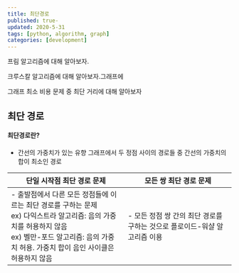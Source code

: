 ```yaml
---
title: 최단경로
published: true-
updated: 2020-5-31
tags: [python, algorithm, graph]
categories: [development]
---
```


프림 알고리즘에 대해 알아보자.

크루스칼 알고리즘에 대해 알아보자.그래프에

그래프 최소 비용 문제 중 최단 거리에 대해 알아보자



## 최단 경로

#### 최단경로란?

- 간선의 가중치가 있는 유향 그래프에서 두 정점 사이의 경로들 중 간선의 가중치의 합이 최소인 경로

| 단일 시작점 최단 경로 문제                                   | 모든 쌍 최단 경로 문제                                       |
| ------------------------------------------------------------ | ------------------------------------------------------------ |
| - 출발점에서 다른 모든 정점들에 이르는 최단 경로를 구하는 문제<br />ex) 다익스트라 알고리즘: 음의 가중치를 허용하지 않음<br />ex) 벨만-포드 알고리즘: 음의 가중치 허용. 가중치 합이 음인 사이클은 허용하지 않음 | - 모든 정점 쌍 간의 최단 경로를 구하는 것으로 플로이드-워샬 알고리즘 이용 |

